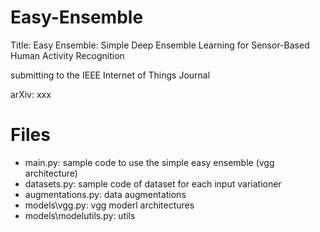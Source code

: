 # Easy-Ensemble
Title: Easy Ensemble: Simple Deep Ensemble Learning for Sensor-Based Human Activity Recognition

submitting to the IEEE Internet of Things Journal

arXiv: xxx

# Files
- main.py: sample code to use the simple easy ensemble (vgg architecture)
- datasets.py: sample code of dataset for each input variationer
- augmentations.py: data augmentations
- models\vgg.py: vgg moderl architectures
- models\modelutils.py: utils
